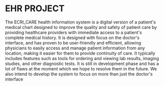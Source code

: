 # EHR PROJECT

The ECRI_CARE health information system is a digital version of a patient's medical chart designed to improve the quality and safety of patient care by providing healthcare providers with immediate access to a patient's complete medical history.
It is designed with focus on the doctor's interface, and has proven to be user-friendly and efficient, allowing physicians to easily access and manage patient information from any location, making it easier for them to provide continuity of care. It typically includes features such as tools for ordering and viewing lab results, imaging studies, and other diagnostic tests.
It is still in development phase and has a lot of flaws at the moment which we hope to resolve them in the future. We also intend to develop the system to focus on more than just the doctor's interface
